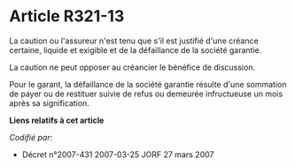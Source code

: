 # Article R321-13

La caution ou l'assureur n'est tenu que s'il est justifié d'une créance certaine, liquide et exigible et de la défaillance de
la société garantie.

La caution ne peut opposer au créancier le bénéfice de discussion.

Pour le garant, la défaillance de la société garantie résulte d'une sommation de payer ou de restituer suivie de refus ou
demeurée infructueuse un mois après sa signification.

**Liens relatifs à cet article**

_Codifié par_:

  - Décret n°2007-431 2007-03-25 JORF 27 mars 2007
